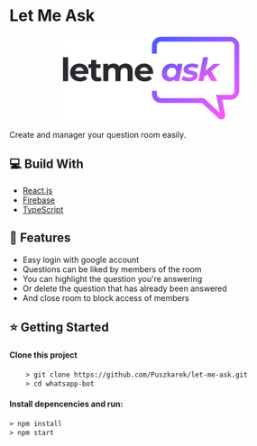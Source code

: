 # Let Me Ask

<p align="center">
<img src="./src/assets/images/logo.svg">
</p>

Create and manager your question room easily.

## 💻 Build With

-   [React.js](https://reactjs.org/ "React")
-   [Firebase](https://firebase.google.com/ "Firebase")
-   [TypeScript](https://www.typescriptlang.org/ "TypeScript")

## 🚀 Features

-   Easy login with google account
-   Questions can be liked by members of the room
-   You can highlight the question you're answering
-   Or delete the question that has already been answered
-   And close room to block access of members

## ⭐ Getting Started

#### Clone this project

```
    > git clone https://github.com/Puszkarek/let-me-ask.git
    > cd whatsapp-bot
```

#### Install depencencies and run:

    > npm install
    > npm start
